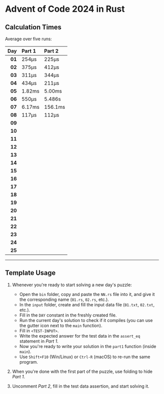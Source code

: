 # Advent of Code 2024 in Rust

## Calculation Times

Average over five runs:

|    Day | Part 1 | Part 2  |
|-------:|:-------|:--------|
| **01** | 254μs  | 225μs   |
| **02** | 375μs  | 412μs   |
| **03** | 311μs  | 344μs   |
| **04** | 434μs  | 211μs   |
| **05** | 1.82ms | 5.00ms  |
| **06** | 550μs  | 5.486s  |
| **07** | 6.17ms | 156.1ms |
| **08** | 117μs  | 112μs   |
| **09** |        |         |
| **10** |        |         |
| **11** |        |         |
| **12** |        |         |
| **13** |        |         |
| **14** |        |         |
| **15** |        |         |
| **16** |        |         |
| **17** |        |         |
| **18** |        |         |
| **19** |        |         |
| **20** |        |         |
| **21** |        |         |
| **22** |        |         |
| **23** |        |         |
| **24** |        |         |
| **25** |        |         |

---

## Template Usage

1. Whenever you're ready to start solving a new day's puzzle:
    - Open the `bin` folder, copy and paste the `NN.rs` file into it, and give it the corresponding name (`01.rs`,
      `02.rs`, etc.).
    - In the `input` folder, create and fill the input data file (`01.txt`, `02.txt`, etc.).
    - Fill in the `DAY` constant in the freshly created file.
    - Run the current day's solution to check if it compiles (you can use the gutter icon next to the `main` function).
    - Fill in `<TEST-INPUT>`.
    - Write the expected answer for the test data in the `assert_eq` statement in *Part 1*.
    - Now you're ready to write your solution in the `part1` function (inside `main`).
    - Use `Shift+F10` (Win/Linux) or `Ctrl-R` (macOS) to re-run the same program.

2. When you're done with the first part of the puzzle, use folding to hide *Part 1*.

3. Uncomment *Part 2*, fill in the test data assertion, and start solving it.
